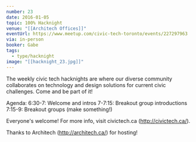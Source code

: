```yaml
---
number: 23
date: 2016-01-05
topic: 100% Hacknight
venue: "[[Architech Offices]]"
eventUrl: https://www.meetup.com/civic-tech-toronto/events/227297963
via: in-person
booker: Gabe
tags:
  - type/hacknight
image: "[[hacknight_23.jpg]]"
---
```


The weekly civic tech hacknights are where our diverse community collaborates on technology and design solutions for current civic challenges. Come and be part of it!

Agenda:
6:30-7: Welcome and intros
7-7:15: Breakout group introductions
7:15-9: Breakout groups (make something!)

Everyone's welcome! For more info, visit civictech.ca (http://civictech.ca/).

Thanks to Architech (http://architech.ca/) for hosting!


